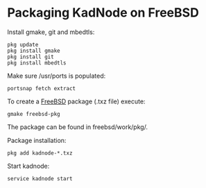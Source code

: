 # Packaging KadNode on FreeBSD

Install gmake, git and mbedtls:

```
pkg update
pkg install gmake
pkg install git
pkg install mbedtls
```

Make sure /usr/ports is populated:

```
portsnap fetch extract
```

To create a [FreeBSD](https://www.freebsd.org) package (.txz file) execute:

```
gmake freebsd-pkg
```

The package can be found in freebsd/work/pkg/.

Package installation:
```
pkg add kadnode-*.txz
```

Start kadnode:
```
service kadnode start
```
